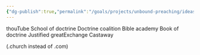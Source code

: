 ```yaml
---
{"dg-publish":true,"permalink":"/goals/projects/unbound-preaching/ideas/website-names/","tags":["website"],"created":"Jul 19, 2018, 8:07 AM","updated":"Oct 30, 2018, 1:10 PM"}
---
```



thouTube
School of doctrine
Doctrine coalition
Bible academy
Book of doctrine
Justified
greatExchange
Castaway

(.church instead of .com)


